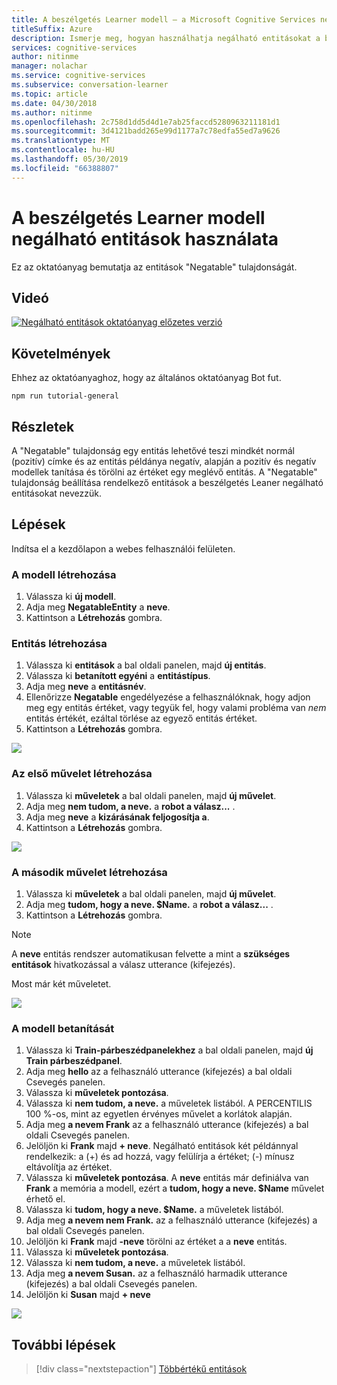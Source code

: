```yaml
---
title: A beszélgetés Learner modell – a Microsoft Cognitive Services negálható entitások használata |} A Microsoft Docs
titleSuffix: Azure
description: Ismerje meg, hogyan használhatja negálható entitásokat a beszélgetés Learner modellel.
services: cognitive-services
author: nitinme
manager: nolachar
ms.service: cognitive-services
ms.subservice: conversation-learner
ms.topic: article
ms.date: 04/30/2018
ms.author: nitinme
ms.openlocfilehash: 2c758d1dd5d4d1e7ab25faccd5280963211181d1
ms.sourcegitcommit: 3d4121badd265e99d1177a7c78edfa55ed7a9626
ms.translationtype: MT
ms.contentlocale: hu-HU
ms.lasthandoff: 05/30/2019
ms.locfileid: "66388807"
---
```

# <a name="how-to-use-negatable-entities-with-a-conversation-learner-model"></a>A beszélgetés Learner modell negálható entitások használata

Ez az oktatóanyag bemutatja az entitások "Negatable" tulajdonságát.

## <a name="video"></a>Videó

[![Negálható entitások oktatóanyag előzetes verzió](https://aka.ms/cl_Tutorial_v3_NegatableEntities_Preview)](https://aka.ms/cl_Tutorial_v3_NegatableEntities)

## <a name="requirements"></a>Követelmények
Ehhez az oktatóanyaghoz, hogy az általános oktatóanyag Bot fut.

    npm run tutorial-general

## <a name="details"></a>Részletek
A "Negatable" tulajdonság egy entitás lehetővé teszi mindkét normál (pozitív) címke és az entitás példánya negatív, alapján a pozitív és negatív modellek tanítása és törölni az értéket egy meglévő entitás. A "Negatable" tulajdonság beállítása rendelkező entitások a beszélgetés Leaner negálható entitásokat nevezzük.

## <a name="steps"></a>Lépések

Indítsa el a kezdőlapon a webes felhasználói felületen.

### <a name="create-the-model"></a>A modell létrehozása

1. Válassza ki **új modell**.
2. Adja meg **NegatableEntity** a **neve**.
3. Kattintson a **Létrehozás** gombra.

### <a name="entity-creation"></a>Entitás létrehozása

1. Válassza ki **entitások** a bal oldali panelen, majd **új entitás**.
2. Válassza ki **betanított egyéni** a **entitástípus**.
3. Adja meg **neve** a **entitásnév**.
4. Ellenőrizze **Negatable** engedélyezése a felhasználóknak, hogy adjon meg egy entitás értéket, vagy tegyük fel, hogy valami probléma van *nem* entitás értékét, ezáltal törlése az egyező entitás értéket.
5. Kattintson a **Létrehozás** gombra.

![](../media/T06_entity_create.png)

### <a name="create-the-first-action"></a>Az első művelet létrehozása

1. Válassza ki **műveletek** a bal oldali panelen, majd **új művelet**.
2. Adja meg **nem tudom, a neve.** a **robot a válasz...** .
3. Adja meg **neve** a **kizárásának feljogosítja a**.
4. Kattintson a **Létrehozás** gombra.

![](../media/T06_action_create_1.png)

### <a name="create-the-second-action"></a>A második művelet létrehozása

1. Válassza ki **műveletek** a bal oldali panelen, majd **új művelet**.
2. Adja meg **tudom, hogy a neve. $Name.** a **robot a válasz...** .
3. Kattintson a **Létrehozás** gombra.

> [!NOTE]
> A **neve** entitás rendszer automatikusan felvette a mint a **szükséges entitások** hivatkozással a válasz utterance (kifejezés).

Most már két műveletet.

![](../media/T06_action_create_2.png)

### <a name="train-the-model"></a>A modell betanítását

1. Válassza ki **Train-párbeszédpanelekhez** a bal oldali panelen, majd **új Train párbeszédpanel**.
2. Adja meg **hello** az a felhasználó utterance (kifejezés) a bal oldali Csevegés panelen.
3. Válassza ki **műveletek pontozása**.
4. Válassza ki **nem tudom, a neve.** a műveletek listából. A PERCENTILIS 100 %-os, mint az egyetlen érvényes művelet a korlátok alapján.
5. Adja meg **a nevem Frank** az a felhasználó utterance (kifejezés) a bal oldali Csevegés panelen.
6. Jelöljön ki **Frank** majd **+ neve**. Negálható entitások két példánnyal rendelkezik: a (+) és ad hozzá, vagy felülírja a értéket; (-) mínusz eltávolítja az értéket.
7. Válassza ki **műveletek pontozása**. A **neve** entitás már definiálva van **Frank** a memória a modell, ezért a **tudom, hogy a neve. $Name** művelet érhető el.
8. Válassza ki **tudom, hogy a neve. $Name.** a műveletek listából.
9. Adja meg **a nevem nem Frank.** az a felhasználó utterance (kifejezés) a bal oldali Csevegés panelen.
10. Jelöljön ki **Frank** majd **-neve** törölni az értéket a a **neve** entitás.
11. Válassza ki **műveletek pontozása**.
12. Válassza ki **nem tudom, a neve.** a műveletek listából.
13. Adja meg **a nevem Susan.** az a felhasználó harmadik utterance (kifejezés) a bal oldali Csevegés panelen.
14. Jelöljön ki **Susan** majd **+ neve** 

![](../media/T06_training.png)

## <a name="next-steps"></a>További lépések

> [!div class="nextstepaction"]
> [Többértékű entitások](./07-multi-value-entities.md)
